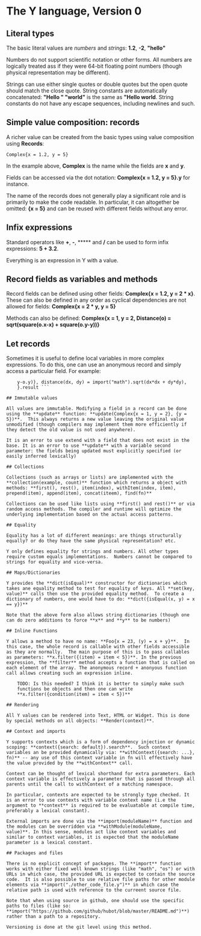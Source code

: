# The Y language, Version 0

## Literal types

The basic literal values are *numbers* and *strings*: **1.2**, **-2**,
**"hello"**

Numbers do not support scientific notation or other forms. All numbers
are logically treated ass if they were 64-bit floating point numbers
(though physical representation may be different).

Strings can use either single quotes or double quotes but the open
quote should match the close quote.  String constants are
automatically concatenated: **"Hello " "world"** is the same as
**"Hello world**.  String constants do not have any escape sequences,
including newlines and such.

## Simple value composition: records

A richer value can be created from the basic types using value
composition using **Records**:

``` Complex{x = 1.2, y = 5} ```

In the example above, **Complex** is the name while the fields are
**x** and **y**.

Fields can be accessed via the dot notation: **Complex{x = 1.2, y =
5}.y** for instance.

The name of the records does not generally play a significant role and
is primarily to make the code readable. In particular, it can
altogether be omitted: **{x = 5}** and can be reused with different
fields without any error.

## Infix expressions

Standard operators like **+**, **-**, ***** and **/** can be used to
form infix expressions: **5 + 3.2**.

Everything is an expression in Y with a value.

## Record fields as variables and methods

Record fields can be defined using other fields: **Complex{x = 1.2, y
= 2 * x}**.  These can also be defined in any order as cyclical
dependencies are not allowed for fields: **Complex{x = 2 * y, y = 5}**

Methods can also be defined: **Complex{x = 1, y = 2, Distance(o) =
sqrt(square(o.x-x) + square(o.y-y))}**

## Let records

Sometimes it is useful to define local variables in more complex
expressions. To do this, one can use an anonymous record and simply
access a particular field. For example:

``` { result = Complex{x = 1, y = 2, Distance(o) = distance(x-o.x,
    y-o.y)}, distance(dx, dy) = import("math").sqrt(dx*dx + dy*dy),
    }.result ```

## Immutable values

All values are immutable. Modifying a field in a record can be done
using the **update** function: **update(Complex{x = 1, y = 2}, {y =
5})**.  This always returns a new value leaving the original value
unmodified (though compilers may implement them more efficiently if
they detect the old value is not used anywhere).

It is an error to use extend with a field that does not exist in the
base. It is an error to use **update** with a variable second
parameter: the fields being updated must explicitly specified (or
easily inferred lexically)

## Collections

Collections (such as arrays or lists) are implemented with the
**collection(example, count)** function which returns a object with
methods: **first(), rest(), item(index), withItem(index, item),
prepend(item), append(item), concat(iteem), find(fn)**

Collections can be used like lists using **first() and rest()** or via
random access methods. The compiler and runtime will optimize the
underlying implementation based on the actual access patterns.

## Equality

Equality has a lot of different meanings: are things structurally
equally? or do they have the same physical representation? etc.

Y only defines equality for strings and numbers. All other types
require custom equals implementations.  Numbers cannot be compared to
strings for equality and vice-versa.

## Maps/Dictionaries

Y provides the **dict(isEqual)** constructor for dictionaries which
takes ane equality method to test for equality of keys. All **set(key,
value)** calls then use the provided equality method.  To create a
dictionary of numbers, one would have to do: **dict({isEqual(x, y) = x
== y})**

Note that the above form also allows string dictionaries (though one
can do zero additions to force **x** and **y** to be numbers)

## Inline Functions

Y allows a method to have no name: **Foo{x = 23, (y) = x + y}**.  In
this case, the whole record is callable with other fields accessible
as they are normally.  The main purpose of this is to pass callables
as parameters: **x.filter({(item) = item < 5})**. In the previous
expression, the **filter** method accepts a function that is called on
each element of the array. The anonymous record + anonyous function
call allows creating such an expression inline.

    TODO: Is this needed? I think it is better to simply make such
    functions be objects and then one can write
    **x.filter({condition(item) = item < 5})**

## Rendering

All Y values can be rendered into Text, HTML or Widget. This is done
by special methods on all objects: **Render(context)**.

## Context and imports

Y supports contexts which is a form of dependency injection or dynamic
scoping: **context({search: default}).search**.  Such context
variables an be provided dynamically via: **withContext({search: ...},
fn)** -- any use of this context variable in fn will effectively have
the value provided by the **withContext** call.

Context can be thought of lexical shorthand for extra parameters. Each
context variable is effectively a parameter that is passed through all
parents until the call to withContext of a matching namespace.

In particular, contexts are expected to be strongly type checked. It
is an error to use contexts with variable context name (i.e the
argument to **context** is required to be evaluatable at compile time,
preferably a lexical constant).

External imports are done via the **import(moduleName)** function and
the modules can be overridden via **withModule(moduleName,
value)**. In this sense, modules act like context variables and
similar to context variables, it is expected that the moduleName
parameter is a lexical constant.

## Packages and files

There is no explicit concept of packages. The **import** function
works with either fixed well known strings (like "math", "os") or with
URLs in which case, the provided URL is expected to contain the source
code.  It is also possible to use relative file paths for other module
elements via **import("./other_code_file.y")** in which case the
relative path is used with reference to the curreent source file.

Note that when using source in github, one should use the specific
paths to files (like so:
**import("https://github.com/github/hubot/blob/master/README.md")**)
rather than a path to a repository.

Versioning is done at the git level using this method.


